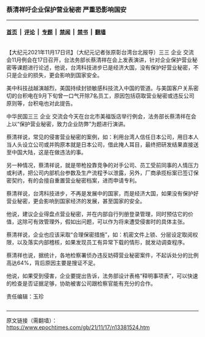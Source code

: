 ### 蔡清祥吁企业保护营业秘密 严重恐影响国安

---

#### [首页](../../../..?n13381524) &nbsp;|&nbsp; [评论](../../../../../epoch-comment?n13381524) &nbsp;|&nbsp; [专题](../../../../../epoch-special?n13381524) &nbsp;|&nbsp; [禁闻](../../../../../epoch-news?n13381524) &nbsp;|&nbsp; [禁书](../../../../../books?n13381524) &nbsp;|&nbsp; [翻墙](https://github.com/gfw-breaker/nogfw/blob/master/README.md?n13381524)


<div class="column" id="artbody" itemprop="articleBody">
 <!-- article content begin -->
 <p>
  【大纪元2021年11月17日讯】（大纪元记者张原彰台湾台北报导）三三
  <ok href="https://www.epochtimes.com/gb/tag/%E4%BC%81%E4%B8%9A.html">
   企业
  </ok>
  交流会11月例会在17日召开，台法务部长蔡清祥在会上发表演讲，针对企业保护营业秘密等课题进行论述，他说，台湾科技进步已是经济大国，没有保护好营业秘密，不只是企业的损失，更会影响到国家安全。
 </p>
 <p>
  美中科技战越演越烈，美国持续封锁敏感科技流入中国的管道。与美国客户关系密切的台积电在9月下旬曾一口气开除7名员工，原因包括窃取营业秘密或违反公司原则等，台积电也对此提告。
 </p>
 <p>
  中华民国三三
  <ok href="https://www.epochtimes.com/gb/tag/%E4%BC%81%E4%B8%9A.html">
   企业
  </ok>
  交流会今天在台北巿美福饭店举行例会，法务部长蔡清祥在会上以“保护营业秘密，致力企业防弊”为题进行演讲。
 </p>
 <p>
  蔡清祥说，常见的侵害营业秘密的案例，如：利用台湾人信任日本公司，用日本人当人头设立公司或并购原本就是日本公司，借此掩人耳目，最终把研发结果直接送至中国大陆，这是在做违法的事。
 </p>
 <p>
  另一种情况，蔡清祥说，就是带枪投靠竞争的对手公司、员工受前同事的人情压力或利诱，把公司内部机台参数及生产流程予以泄露，另外，厂商承揽标案已签订保密契约，有的会擅自重置营业秘密档案，进而申请专利。
 </p>
 <p>
  蔡清祥说，台湾科技进步，不再是发展中的国家，而是经济大国，如果没有保护好营业秘密，更会影响到国家经济的发展，甚至国家的安全。
 </p>
 <p>
  他说，建议企业得盘点营业秘密，并在内部自行列册登录管理，同时预估它的价值，这除可有效管理外，假如出问题，可以作为将来遭受侵害时的具体主张。
 </p>
 <p>
  蔡清祥说，企业也应该采取“合理保密措施”，如：机密文件上锁、分层设定取阅权限，以及落实内部稽核，如果发现员工有异常下载的情形，就发动调查程序。
 </p>
 <p>
  蔡清祥也说，据统计，各地检察署侦办违反妨碍营业秘密案件，不起诉处分的比例高达64%，背后原因主要是搜证不足。
 </p>
 <p>
  他说，如果受到侵害，企业要提出告诉，法务部设计表格“释明事项表”，可以快速的检查是否证据足够，协助被害公司跟检察官能有充分的合作。
 </p>
 <p>
  责任编辑：玉珍
 </p>
 <!-- article content end -->
</div>


---

原文链接（需翻墙）：https://www.epochtimes.com/gb/21/11/17/n13381524.htm